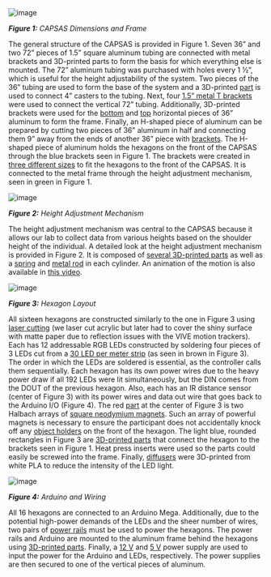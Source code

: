 <img alt="image" src="https://github.com/LIMB-UCF/CAPSAS_Documentation/assets/69369213/75fb4ede-9ac7-4609-b8e5-7d681ad9fa3f">

***Figure 1:** CAPSAS Dimensions and Frame*

The general structure of the CAPSAS is provided in Figure 1. Seven 36” and two 72” pieces of 1.5” square aluminum tubing are connected with metal brackets and 3D-printed parts to form the basis for which everything else is mounted. The 72” aluminum tubing was purchased with holes every 1 ½”, which is useful for the height adjustability of the system. Two pieces of the 36” tubing are used to form the base of the system and a 3D-printed [part](https://github.com/LIMB-UCF/CAPSAS_Documentation/blob/main/CAPSAS%20Physical%20Parts/STLs/Frame%20%26%20Hexagon%20Related%20Items/wheel%20cap%20v3.stl) is used to connect 4” casters to the tubing. Next, four [1.5” metal T brackets](https://www.amazon.com/dp/B0B34HG1YD/) were used to connect the vertical 72” tubing. Additionally, 3D-printed brackets were used for the [bottom](https://github.com/LIMB-UCF/CAPSAS_Documentation/blob/main/CAPSAS%20Physical%20Parts/STLs/Frame%20%26%20Hexagon%20Related%20Items/t%20connector%20v4.stl) and [top](https://github.com/LIMB-UCF/CAPSAS_Documentation/blob/main/CAPSAS%20Physical%20Parts/STLs/Frame%20%26%20Hexagon%20Related%20Items/top%20elbow%20v3.stl) horizontal pieces of 36” aluminum to form the frame. Finally, an H-shaped piece of aluminum can be prepared by cutting two pieces of 36” aluminum in half and connecting them 9” away from the ends of another 36” piece with [brackets](https://www.amazon.com/Riuog-Brackets-Patterned-Bracket-Furniture/dp/B0B7N1QT6Z/). The H-shaped piece of aluminum holds the hexagons on the front of the CAPSAS through the blue brackets seen in Figure 1. The brackets were created in [three different sizes](https://github.com/LIMB-UCF/CAPSAS_Documentation/tree/main/CAPSAS%20Physical%20Parts/STLs/Frame%20%26%20Hexagon%20Related%20Items/Frame%20to%20Hexagon) to fit the hexagons to the front of the CAPSAS. It is connected to the metal frame through the height adjustment mechanism, seen in green in Figure 1.

<img alt="image" src="https://github.com/LIMB-UCF/CAPSAS_Documentation/assets/69369213/e947b545-9935-45ab-883d-09529afc6afb">

***Figure 2:** Height Adjustment Mechanism*

The height adjustment mechanism was central to the CAPSAS because it allows our lab to collect data from various heights based on the shoulder height of the individual. A detailed look at the height adjustment mechanism is provided in Figure 2. It is composed of [several 3D-printed parts](https://github.com/LIMB-UCF/CAPSAS_Documentation/tree/main/CAPSAS%20Physical%20Parts/STLs/Frame%20%26%20Hexagon%20Related%20Items/Height%20Adjustment%20Mechanism) as well as a [spring](https://www.amazon.com/uxcell-Diameter-Stainless-Extended-Compressed/dp/B07MP9TDSH/) and [metal rod](https://www.amazon.com/YXQ-M6x180mm-Double-Adjustable-Stainless/dp/B07QPCWPXQ/) in each cylinder. An animation of the motion is also available in [this video](https://youtu.be/rhj-_HMj1IY).

<img alt="image" src="https://github.com/LIMB-UCF/CAPSAS_Documentation/assets/69369213/75b92b9e-24b8-42ac-ab85-3c30d8371a42">

***Figure 3:** Hexagon Layout*

All sixteen hexagons are constructed similarly to the one in Figure 3 using [laser cutting](https://github.com/LIMB-UCF/CAPSAS_Documentation/tree/main/CAPSAS%20Physical%20Parts/DXFs) (we laser cut acrylic but later had to cover the shiny surface with matte paper due to reflection issues with the VIVE motion trackers). Each has 12 addressable RGB LEDs constructed by soldering four pieces of 3 LEDs cut from a [30 LED per meter strip](https://www.amazon.com/SEZO-Individually-Addressable-Programmable-Non-Waterproof/dp/B097BX7P3V/) (as seen in brown in Figure 3). The order in which the LEDs are soldered is essential, as the controller calls them sequentially. Each hexagon has its own power wires due to the heavy power draw if all 192 LEDs were lit simultaneously, but the DIN comes from the DOUT of the previous hexagon. Also, each has an IR distance sensor (center of Figure 3) with its power wires and data out wire that goes back to the Arduino I/O (Figure 4). The red [part](https://github.com/LIMB-UCF/CAPSAS_Documentation/blob/main/CAPSAS%20Physical%20Parts/STLs/Objects%20%26%20Holders/new%20magnet%20back%20v3.stl) at the center of Figure 3 is two Halbach arrays of [square neodymium magnets](https://www.amazon.com/LOVIMAG-Neodymium-Magnets-Whiteboard-Science/dp/B0CP1N6432/). Such an array of powerful magnets is necessary to ensure the participant does not accidentally knock off any [object holders](https://github.com/LIMB-UCF/CAPSAS_Documentation/tree/main/CAPSAS%20Physical%20Parts/STLs/Objects%20%26%20Holders) on the front of the hexagon. The light blue, rounded rectangles in Figure 3 are [3D-printed parts](https://github.com/LIMB-UCF/CAPSAS_Documentation/blob/main/CAPSAS%20Physical%20Parts/STLs/Frame%20%26%20Hexagon%20Related%20Items/Frame%20to%20Hexagon/connector%20block%20v2.stl) that connect the hexagon to the brackets seen in Figure 1. Heat press inserts were used so the parts could easily be screwed into the frame. Finally, [diffusers](https://github.com/LIMB-UCF/CAPSAS_Documentation/blob/main/CAPSAS%20Physical%20Parts/STLs/Frame%20%26%20Hexagon%20Related%20Items/light%20diffuse%20v2.stl) were 3D-printed from white PLA to reduce the intensity of the LED light.

<img alt="image" src="https://github.com/LIMB-UCF/CAPSAS_Documentation/assets/69369213/453fc22b-b8a9-443b-a957-027695e93e23">

***Figure 4:** Arduino and Wiring*

All 16 hexagons are connected to an Arduino Mega. Additionally, due to the potential high-power demands of the LEDs and the sheer number of wires, two pairs of [power rails](https://www.amazon.com/Positions-Terminal-Pre-Insulated-Barrier-MILAPEAK/dp/B07CLW5FPS/) must be used to power the hexagons. The power rails and Arduino are mounted to the aluminum frame behind the hexagons using [3D-printed parts](https://github.com/LIMB-UCF/CAPSAS_Documentation/tree/main/CAPSAS%20Physical%20Parts/STLs/Frame%20%26%20Hexagon%20Related%20Items/Arduino%20Mount%20to%20Frame). Finally, a [12 V](https://www.amazon.com/R-Tech-UL-Listed-Switching-Supply-Adapter/dp/B00FEOB4EI/) and [5 V](https://www.amazon.com/JOVNO-Converter-100-240V-Transformer-5-5x2-5mm/dp/B08764XJ2M/) power supply are used to input the power for the Arduino and LEDs, respectively. The power supplies are then secured to one of the vertical pieces of aluminum.
